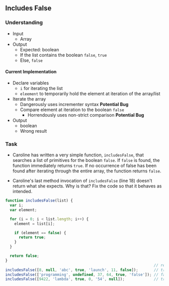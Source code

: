 ## Includes False

### Understanding
- Input
  + Array
- Output
  + Expected: boolean
  + If the list contains the boolean `false`, `true`
  + Else, `false`

#### Current Implementation
- Declare variables
  + `i` for iterating the list
  + `eleement` to temporarily hold the element at iteration of the array/list
- Iterate the array
  + Dangerously uses incrementer syntax __Potential Bug__
  + Compare element at iteration to the boolean `false`
    * Horrendously uses non-strict comparison __Potential Bug__
- Output
  + boolean
  + Wrong result

### Task
- Caroline has written a very simple function, `includesFalse`, that searches a list of primitives for the boolean `false`. If `false` is found, the function immediately returns `true`. If no occurrence of false has been found after iterating through the entire array, the function returns `false`.

- Caroline's last method invocation of `includesFalse` (line 18) doesn't return what she expects. Why is that? Fix the code so that it behaves as intended.
```js
function includesFalse(list) {
  var i;
  var element;

  for (i = 0; i < list.length; i++) {
    element = list[i];

    if (element == false) {
      return true;
    }
  }

  return false;
}
                                                                  // returns:
includesFalse([8, null, 'abc', true, 'launch', 11, false]);       // true
includesFalse(['programming', undefined, 37, 64, true, 'false']); // false
includesFalse([9422, 'lambda', true, 0, '54', null]);             // true
```